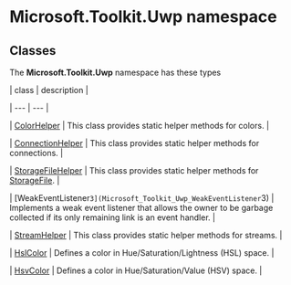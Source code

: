 
# Microsoft.Toolkit.Uwp namespace

## Classes

The **Microsoft.Toolkit.Uwp** namespace has these types

| class | description |

| --- | --- |

| [ColorHelper](Microsoft_Toolkit_Uwp_ColorHelper) | This class provides static helper methods for colors. |

| [ConnectionHelper](Microsoft_Toolkit_Uwp_ConnectionHelper) | This class provides static helper methods for connections. |

| [StorageFileHelper](Microsoft_Toolkit_Uwp_StorageFileHelper) | This class provides static helper methods for [StorageFile](T_Windows_Storage_StorageFile). |

| [WeakEventListener`3](Microsoft_Toolkit_Uwp_WeakEventListener`3) | Implements a weak event listener that allows the owner to be garbage            collected if its only remaining link is an event handler. |

| [StreamHelper](Microsoft_Toolkit_Uwp_StreamHelper) | This class provides static helper methods for streams. |

| [HslColor](Microsoft_Toolkit_Uwp_HslColor) | Defines a color in Hue/Saturation/Lightness (HSL) space. |

| [HsvColor](Microsoft_Toolkit_Uwp_HsvColor) | Defines a color in Hue/Saturation/Value (HSV) space. |
